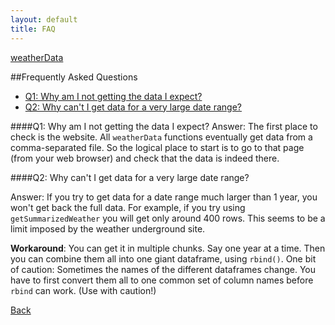 ```yaml
---
layout: default
title: FAQ
---
```


[weatherData](index.html)

##Frequently Asked Questions


* [Q1: Why am I not getting the data I expect?](#notgetting)
* [Q2: Why can't I get data for a very large date range?](#largerange)


####<a name="notgetting"></a>Q1: Why am I not getting the data I expect?
Answer: The first place to check is the website. All `weatherData` functions eventually get data from a comma-separated file.
So the logical place to start is to go to that page (from your web browser) and check that the data is indeed there.

####<a name="largerange"></a>Q2: Why can't I get data for a very large date range?

Answer: If you try to get data for a date range much larger than 1 year, you won't get back the full data.
For example, if you try using `getSummarizedWeather` you will get only around 400 rows. This seems to be a limit imposed by the weather underground site.

**Workaround**: You can get it in multiple chunks. Say one year at a time. Then you can combine them all into one giant dataframe, using `rbind()`. One bit of caution: Sometimes the names of the different dataframes change. You have to first convert them all to one common set of column names before `rbind` can work. (Use with caution!)


[Back](index.html)

